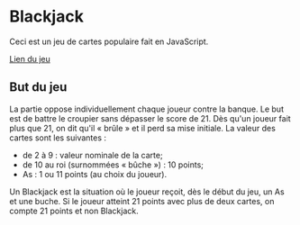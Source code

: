 # Blackjack

Ceci est un jeu de cartes populaire fait en JavaScript.

[Lien du jeu](https://djalexkidd.github.io/blackjack/)

## But du jeu

La partie oppose individuellement chaque joueur contre la banque. Le but est de battre le croupier sans dépasser le score de 21. Dès qu'un joueur fait plus que 21, on dit qu'il « brûle » et il perd sa mise initiale. La valeur des cartes sont les suivantes :

- de 2 à 9 : valeur nominale de la carte;
- de 10 au roi (surnommées « bûche ») : 10 points;
- As : 1 ou 11 points (au choix du joueur).

Un Blackjack est la situation où le joueur reçoit, dès le début du jeu, un As et une buche. Si le joueur atteint 21 points avec plus de deux cartes, on compte 21 points et non Blackjack.